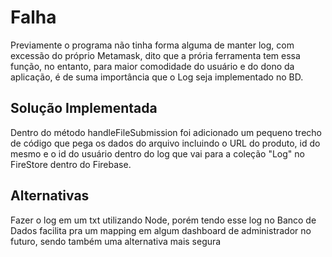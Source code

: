 <h1>Falha</h1>
Previamente o programa não tinha forma alguma de manter log, com excessão do próprio Metamask, dito que a prória ferramenta tem essa função, no entanto, para maior comodidade do usuário e do dono da aplicação, é de suma importância que o Log seja implementado no BD.

<h2>Solução Implementada</h2>
Dentro do método handleFileSubmission foi adicionado um pequeno trecho de código que pega os dados do arquivo incluindo o URL do produto, id do mesmo e o id do usuário dentro do log que vai para a coleção "Log" no FireStore dentro do Firebase.

<h2>Alternativas</h2>
Fazer o log em um txt utilizando Node, porém tendo esse log no Banco de Dados facilita pra um mapping em algum dashboard de administrador no futuro, sendo também uma alternativa mais segura
